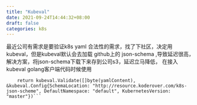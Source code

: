 ```yaml
---
title: "Kubeval"
date: 2021-09-24T14:44:32+08:00
draft: false
categories: k8s
---
```

最近公司有需求是要验证k8s yaml 合法性的需求，找了下社区，决定用kubeval，但是kubeval默认会去加载
github上的 json-schema ,导致延迟很高，解决方案，将json-schema下载下来存到公司s3，延迟立马降低，
在接入kubeval golang客户端代码时候使用
```golang
	return kubeval.Validate([]byte(yamlContent), &kubeval.Config{SchemaLocation: "http://resource.koderover.com/k8s-json-scheme", DefaultNamespace: "default", KubernetesVersion: "master"})```